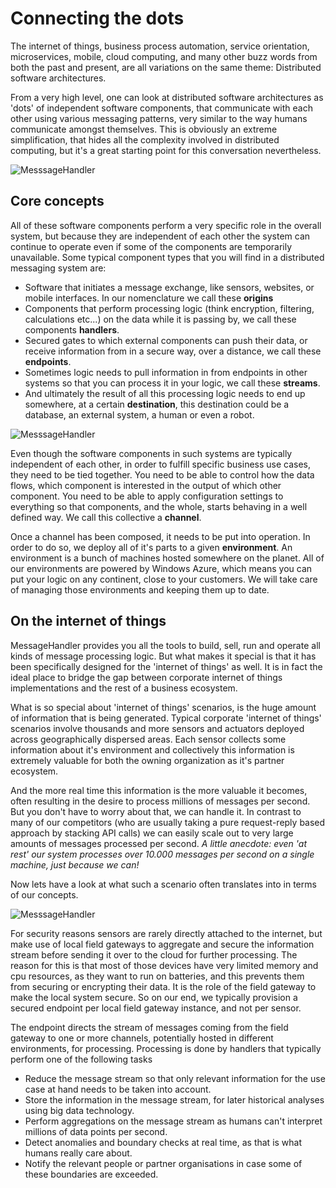 # Connecting the dots

The internet of things, business process automation, service orientation, microservices, mobile, cloud computing, and many other buzz words from both the past and present, are all variations on the same theme: Distributed software architectures.

From a very high level, one can look at distributed software architectures as 'dots' of independent software components, that communicate with each other using various messaging patterns, very similar to the way humans communicate amongst themselves. This is obviously an extreme simplification, that hides all the complexity involved in distributed computing, but it's a great starting point for this conversation nevertheless.

![MesssageHandler](/documentation/images/architecture.png)

## Core concepts

All of these software components perform a very specific role in the overall system, but because they are independent of each other the system can continue to operate even if some of the components are temporarily unavailable. Some typical component types that you will find in a distributed messaging system are:

* Software that initiates a message exchange, like sensors, websites, or mobile interfaces. In our nomenclature we call these **origins**
* Components that perform processing logic (think encryption, filtering, calculations etc...) on the data while it is passing by, we call these components **handlers**.
* Secured gates to which external components can push their data, or receive information from in a secure way, over a distance, we call these **endpoints**.
* Sometimes logic needs to pull information in from endpoints in other systems so that you can process it in your logic, we call these **streams**.
* And ultimately the result of all this processing logic needs to end up somewhere, at a certain **destination**, this destination could be a database, an external system, a human or even a robot.

![MesssageHandler](/documentation/images/architecture-concepts.png)

Even though the software components in such systems are typically independent of each other, in order to fulfill specific business use cases, they need to be tied together. You need to be able to control how the data flows, which component is interested in the output of which other component. You need to be able to apply configuration settings to everything so that components, and the whole, starts behaving in a well defined way. We call this collective a **channel**.

Once a channel has been composed, it needs to be put into operation. In order to do so, we deploy all of it's parts to a given **environment**. An environment is a bunch of machines hosted somewhere on the planet. All of our environments are powered by Windows Azure, which means you can put your logic on any continent, close to your customers. We will take care of managing those environments and keeping them up to date.

## On the internet of things

MessageHandler provides you all the tools to build, sell, run and operate all kinds of message processing logic. But what makes it special is that it has been specifically designed for the 'internet of things' as well. It is in fact the ideal place to bridge the gap between corporate internet of things implementations and the rest of a business ecosystem. 

What is so special about 'internet of things' scenarios, is the huge amount of information that is being generated. Typical corporate 'internet of things' scenarios involve thousands and more sensors and actuators deployed across geographically dispersed areas. Each sensor collects some information about it's environment and collectively this information is extremely valuable for both the owning organization as it's partner ecosystem. 

And the more real time this information is the more valuable it becomes, often resulting in the desire to process millions of messages per second. But you don't have to worry about that, we can handle it. In contrast to many of our competitors (who are usually taking a pure request-reply based approach by stacking API calls) we can easily scale out to very large amounts of messages processed per second. *A little anecdote: even 'at rest' our system processes over 10.000 messages per second on a single machine, just because we can!*

Now lets have a look at what such a scenario often translates into in terms of our concepts.

![MesssageHandler](/documentation/images/architecture-iot.png)

For security reasons sensors are rarely directly attached to the internet, but make use of local field gateways to aggregate and secure the information stream before sending it over to the cloud for further processing. The reason for this is that most of those devices have very limited memory and cpu resources, as they want to run on batteries, and this prevents them from securing or encrypting their data. It is the role of the field gateway to make the local system secure. So on our end, we typically provision a secured endpoint per local field gateway instance, and not per sensor.

The endpoint directs the stream of messages coming from the field gateway to one or more channels, potentially hosted in different environments, for processing. Processing is done by handlers that typically perform one of the following tasks

* Reduce the message stream so that only relevant information for the use case at hand needs to be taken into account.
* Store the information in the message stream, for later historical analyses using big data technology.
* Perform aggregations on the message stream as humans can't interpret millions of data points per second.
* Detect anomalies and boundary checks at real time, as that is what humans really care about.
* Notify the relevant people or partner organisations in case some of these boundaries are exceeded.

